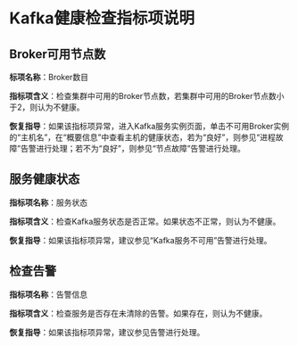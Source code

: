 # Kafka健康检查指标项说明<a name="mrs_01_0262"></a>

## Broker可用节点数<a name="section38909312142447"></a>

**标项名称**：Broker数目

**指标项含义**：检查集群中可用的Broker节点数，若集群中可用的Broker节点数小于2，则认为不健康。

**恢复指导**：如果该指标项异常，进入Kafka服务实例页面，单击不可用Broker实例的“主机名”，在“概要信息”中查看主机的健康状态，若为“良好”，则参见“进程故障”告警进行处理；若不为“良好”，则参见“节点故障”告警进行处理。

## 服务健康状态<a name="section48870088142448"></a>

**指标项名称**：服务状态

**指标项含义**：检查Kafka服务状态是否正常。如果状态不正常，则认为不健康。

**恢复指导**：如果该指标项异常，建议参见“Kafka服务不可用”告警进行处理。

## 检查告警<a name="section2935482142449"></a>

**指标项名称**：告警信息

**指标项含义**：检查服务是否存在未清除的告警。如果存在，则认为不健康。

**恢复指导**：如果该指标项异常，建议参见告警进行处理。


